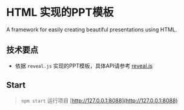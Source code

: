 # HTML 实现的PPT模板

A framework for easily creating beautiful presentations using HTML.

## 技术要点

- 依据 `reveal.js` 实现的PPT模板，具体API请参考 [reveal.js](https://github.com/hakimel/reveal.js)


## Start
  > `npm start` 运行项目
  > [http://127.0.0.1:8088](http://127.0.0.1:8088)


